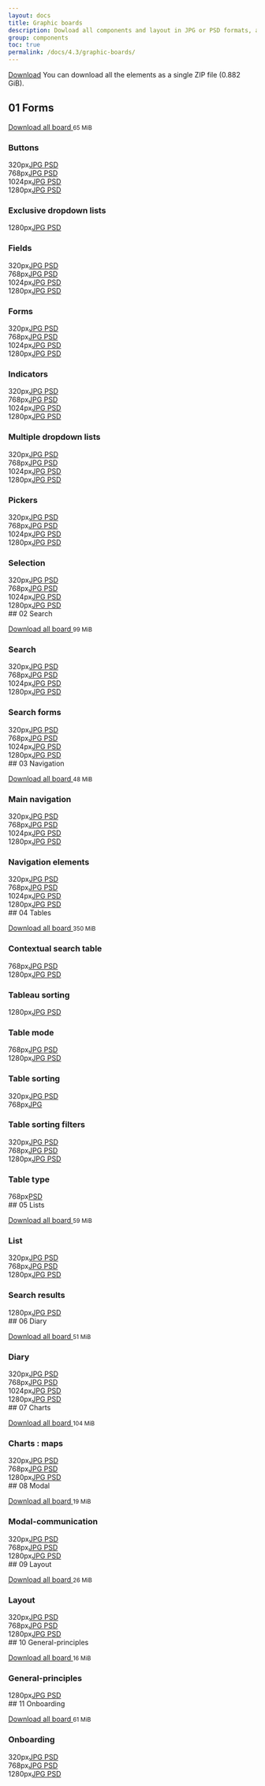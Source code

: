 ```yaml
---
layout: docs
title: Graphic boards
description: Dowload all components and layout in JPG or PSD formats, and UX guidelines.
group: components
toc: true
permalink: /docs/4.3/graphic-boards/
---
```


<a class="btn btn-primary mr-2" href="https://sources.fd.sncf.fr/designsystem//designsystem.zip">Download</a>
You can download all the elements as a single ZIP file (0.882 GiB).

## 01 Forms

<a target="_blank" href="https://sources.fd.sncf.fr/designsystem/01_Forms.zip">Download all board <i class="icons-download icons-size-x75"></i></a> <small>65 MiB</small> 

<div class="p-2"><div class="pl-2"><h3>Buttons </h3>

<div class="row mb-4 tooltip-demo"><div class="col-sm-6 col-md-4 col-lg-3"><span class="display-2 mr-2">320px</span><a target="_blank" title="4 MiB" data-toggle="tooltip" data-placement="bottom" href="https://sources.fd.sncf.fr/designsystem/download/01_Forms/UI/01_320_Buttons.jpg" class="mr-2">JPG <i class="icons-downlo
ad icons-size-x75"></i></a> <a target="_blank" title="9 MiB" data-toggle="tooltip" data-placement="bottom" href="https://sources.fd.sncf.fr/designsystem/download/01_Forms/UI/01_320_Buttons.psd" class="mr-2">PSD <i class="icons-downlo
ad icons-size-x75"></i></a> </div><div class="col-sm-6 col-md-4 col-lg-3"><span class="display-2 mr-2">768px</span><a target="_blank" title="4 MiB" data-toggle="tooltip" data-placement="bottom" href="https://sources.fd.sncf.fr/designsystem/download/01_Forms/UI/01_768_Buttons.jpg" class="mr-2">JPG <i class="icons-downlo
ad icons-size-x75"></i></a> <a target="_blank" title="9 MiB" data-toggle="tooltip" data-placement="bottom" href="https://sources.fd.sncf.fr/designsystem/download/01_Forms/UI/01_768_Buttons.psd" class="mr-2">PSD <i class="icons-downlo
ad icons-size-x75"></i></a> </div><div class="col-sm-6 col-md-4 col-lg-3"><span class="display-2 mr-2">1024px</span><a target="_blank" title="4 MiB" data-toggle="tooltip" data-placement="bottom" href="https://sources.fd.sncf.fr/designsystem/download/01_Forms/UI/01_1024_Buttons.jpg" class="mr-2">JPG <i class="icons-downlo
ad icons-size-x75"></i></a> <a target="_blank" title="9 MiB" data-toggle="tooltip" data-placement="bottom" href="https://sources.fd.sncf.fr/designsystem/download/01_Forms/UI/01_1024_Buttons.psd" class="mr-2">PSD <i class="icons-downlo
ad icons-size-x75"></i></a> </div><div class="col-sm-6 col-md-4 col-lg-3"><span class="display-2 mr-2">1280px</span><a target="_blank" title="4 MiB" data-toggle="tooltip" data-placement="bottom" href="https://sources.fd.sncf.fr/designsystem/download/01_Forms/UI/01_1280_Buttons.jpg" class="mr-2">JPG <i class="icons-downlo
ad icons-size-x75"></i></a> <a target="_blank" title="9 MiB" data-toggle="tooltip" data-placement="bottom" href="https://sources.fd.sncf.fr/designsystem/download/01_Forms/UI/01_1280_Buttons.psd" class="mr-2">PSD <i class="icons-downlo
ad icons-size-x75"></i></a> </div></div>

<h3>Exclusive dropdown lists </h3>

<div class="row mb-4 tooltip-demo"><div class="col-sm-6 col-md-4 col-lg-3"><span class="display-2 mr-2">1280px</span><a target="_blank" title="0.957 MiB" data-toggle="tooltip" data-placement="bottom" href="https://sources.fd.sncf.fr/designsystem/download/01_Forms/UI/01_1280_Exclusive_dropdown_lists.jpg" class="mr-2">JPG <i class="icons-downlo
ad icons-size-x75"></i></a> <a target="_blank" title="5 MiB" data-toggle="tooltip" data-placement="bottom" href="https://sources.fd.sncf.fr/designsystem/download/01_Forms/UI/01_1280_Exclusive_dropdown_lists.psd" class="mr-2">PSD <i class="icons-downlo
ad icons-size-x75"></i></a> </div></div>

<h3>Fields </h3>

<div class="row mb-4 tooltip-demo"><div class="col-sm-6 col-md-4 col-lg-3"><span class="display-2 mr-2">320px</span><a target="_blank" title="0.35 MiB" data-toggle="tooltip" data-placement="bottom" href="https://sources.fd.sncf.fr/designsystem/download/01_Forms/UI/01_320_Fields.jpg" class="mr-2">JPG <i class="icons-downlo
ad icons-size-x75"></i></a> <a target="_blank" title="2 MiB" data-toggle="tooltip" data-placement="bottom" href="https://sources.fd.sncf.fr/designsystem/download/01_Forms/UI/01_320_Fields.psd" class="mr-2">PSD <i class="icons-downlo
ad icons-size-x75"></i></a> </div><div class="col-sm-6 col-md-4 col-lg-3"><span class="display-2 mr-2">768px</span><a target="_blank" title="0.337 MiB" data-toggle="tooltip" data-placement="bottom" href="https://sources.fd.sncf.fr/designsystem/download/01_Forms/UI/01_768_Fields.jpg" class="mr-2">JPG <i class="icons-downlo
ad icons-size-x75"></i></a> <a target="_blank" title="2 MiB" data-toggle="tooltip" data-placement="bottom" href="https://sources.fd.sncf.fr/designsystem/download/01_Forms/UI/01_768_Fields.psd" class="mr-2">PSD <i class="icons-downlo
ad icons-size-x75"></i></a> </div><div class="col-sm-6 col-md-4 col-lg-3"><span class="display-2 mr-2">1024px</span><a target="_blank" title="0.341 MiB" data-toggle="tooltip" data-placement="bottom" href="https://sources.fd.sncf.fr/designsystem/download/01_Forms/UI/01_1024_Fields.jpg" class="mr-2">JPG <i class="icons-downlo
ad icons-size-x75"></i></a> <a target="_blank" title="2 MiB" data-toggle="tooltip" data-placement="bottom" href="https://sources.fd.sncf.fr/designsystem/download/01_Forms/UI/01_1024_Fields.psd" class="mr-2">PSD <i class="icons-downlo
ad icons-size-x75"></i></a> </div><div class="col-sm-6 col-md-4 col-lg-3"><span class="display-2 mr-2">1280px</span><a target="_blank" title="4 MiB" data-toggle="tooltip" data-placement="bottom" href="https://sources.fd.sncf.fr/designsystem/download/01_Forms/UI/01_1280_Fields.jpg" class="mr-2">JPG <i class="icons-downlo
ad icons-size-x75"></i></a> <a target="_blank" title="11 MiB" data-toggle="tooltip" data-placement="bottom" href="https://sources.fd.sncf.fr/designsystem/download/01_Forms/UI/01_1280_Fields.psd" class="mr-2">PSD <i class="icons-downlo
ad icons-size-x75"></i></a> </div></div>

<h3>Forms </h3>

<div class="row mb-4 tooltip-demo"><div class="col-sm-6 col-md-4 col-lg-3"><span class="display-2 mr-2">320px</span><a target="_blank" title="0.371 MiB" data-toggle="tooltip" data-placement="bottom" href="https://sources.fd.sncf.fr/designsystem/download/01_Forms/UI/01_320_Forms.jpg" class="mr-2">JPG <i class="icons-downlo
ad icons-size-x75"></i></a> <a target="_blank" title="2 MiB" data-toggle="tooltip" data-placement="bottom" href="https://sources.fd.sncf.fr/designsystem/download/01_Forms/UI/01_320_Forms.psd" class="mr-2">PSD <i class="icons-downlo
ad icons-size-x75"></i></a> </div><div class="col-sm-6 col-md-4 col-lg-3"><span class="display-2 mr-2">768px</span><a target="_blank" title="4 MiB" data-toggle="tooltip" data-placement="bottom" href="https://sources.fd.sncf.fr/designsystem/download/01_Forms/UI/01_768_Forms.jpg" class="mr-2">JPG <i class="icons-downlo
ad icons-size-x75"></i></a> <a target="_blank" title="14 MiB" data-toggle="tooltip" data-placement="bottom" href="https://sources.fd.sncf.fr/designsystem/download/01_Forms/UI/01_768_Forms.psd" class="mr-2">PSD <i class="icons-downlo
ad icons-size-x75"></i></a> </div><div class="col-sm-6 col-md-4 col-lg-3"><span class="display-2 mr-2">1024px</span><a target="_blank" title="4 MiB" data-toggle="tooltip" data-placement="bottom" href="https://sources.fd.sncf.fr/designsystem/download/01_Forms/UI/01_1024_Forms.jpg" class="mr-2">JPG <i class="icons-downlo
ad icons-size-x75"></i></a> <a target="_blank" title="14 MiB" data-toggle="tooltip" data-placement="bottom" href="https://sources.fd.sncf.fr/designsystem/download/01_Forms/UI/01_1024_Forms.psd" class="mr-2">PSD <i class="icons-downlo
ad icons-size-x75"></i></a> </div><div class="col-sm-6 col-md-4 col-lg-3"><span class="display-2 mr-2">1280px</span><a target="_blank" title="4 MiB" data-toggle="tooltip" data-placement="bottom" href="https://sources.fd.sncf.fr/designsystem/download/01_Forms/UI/01_1280_Forms.jpg" class="mr-2">JPG <i class="icons-downlo
ad icons-size-x75"></i></a> <a target="_blank" title="14 MiB" data-toggle="tooltip" data-placement="bottom" href="https://sources.fd.sncf.fr/designsystem/download/01_Forms/UI/01_1280_Forms.psd" class="mr-2">PSD <i class="icons-downlo
ad icons-size-x75"></i></a> </div></div>

<h3>Indicators </h3>

<div class="row mb-4 tooltip-demo"><div class="col-sm-6 col-md-4 col-lg-3"><span class="display-2 mr-2">320px</span><a target="_blank" title="4 MiB" data-toggle="tooltip" data-placement="bottom" href="https://sources.fd.sncf.fr/designsystem/download/01_Forms/UI/01_320_Indicators.jpg" class="mr-2">JPG <i class="icons-downlo
ad icons-size-x75"></i></a> <a target="_blank" title="9 MiB" data-toggle="tooltip" data-placement="bottom" href="https://sources.fd.sncf.fr/designsystem/download/01_Forms/UI/01_320_Indicators.psd" class="mr-2">PSD <i class="icons-downlo
ad icons-size-x75"></i></a> </div><div class="col-sm-6 col-md-4 col-lg-3"><span class="display-2 mr-2">768px</span><a target="_blank" title="1 MiB" data-toggle="tooltip" data-placement="bottom" href="https://sources.fd.sncf.fr/designsystem/download/01_Forms/UI/01_768_Indicators.jpg" class="mr-2">JPG <i class="icons-downlo
ad icons-size-x75"></i></a> <a target="_blank" title="5 MiB" data-toggle="tooltip" data-placement="bottom" href="https://sources.fd.sncf.fr/designsystem/download/01_Forms/UI/01_768_Indicators.psd" class="mr-2">PSD <i class="icons-downlo
ad icons-size-x75"></i></a> </div><div class="col-sm-6 col-md-4 col-lg-3"><span class="display-2 mr-2">1024px</span><a target="_blank" title="1 MiB" data-toggle="tooltip" data-placement="bottom" href="https://sources.fd.sncf.fr/designsystem/download/01_Forms/UI/01_1024_Indicators.jpg" class="mr-2">JPG <i class="icons-downlo
ad icons-size-x75"></i></a> <a target="_blank" title="5 MiB" data-toggle="tooltip" data-placement="bottom" href="https://sources.fd.sncf.fr/designsystem/download/01_Forms/UI/01_1024_Indicators.psd" class="mr-2">PSD <i class="icons-downlo
ad icons-size-x75"></i></a> </div><div class="col-sm-6 col-md-4 col-lg-3"><span class="display-2 mr-2">1280px</span><a target="_blank" title="1 MiB" data-toggle="tooltip" data-placement="bottom" href="https://sources.fd.sncf.fr/designsystem/download/01_Forms/UI/01_1280_Indicators.jpg" class="mr-2">JPG <i class="icons-downlo
ad icons-size-x75"></i></a> <a target="_blank" title="5 MiB" data-toggle="tooltip" data-placement="bottom" href="https://sources.fd.sncf.fr/designsystem/download/01_Forms/UI/01_1280_Indicators.psd" class="mr-2">PSD <i class="icons-downlo
ad icons-size-x75"></i></a> </div></div>

<h3>Multiple dropdown lists </h3>

<div class="row mb-4 tooltip-demo"><div class="col-sm-6 col-md-4 col-lg-3"><span class="display-2 mr-2">320px</span><a target="_blank" title="0.272 MiB" data-toggle="tooltip" data-placement="bottom" href="https://sources.fd.sncf.fr/designsystem/download/01_Forms/UI/01_320_Multiple_dropdown_lists.jpg" class="mr-2">JPG <i class="icons-downlo
ad icons-size-x75"></i></a> <a target="_blank" title="3 MiB" data-toggle="tooltip" data-placement="bottom" href="https://sources.fd.sncf.fr/designsystem/download/01_Forms/UI/01_320_Multiple_dropdown_lists.psd" class="mr-2">PSD <i class="icons-downlo
ad icons-size-x75"></i></a> </div><div class="col-sm-6 col-md-4 col-lg-3"><span class="display-2 mr-2">768px</span><a target="_blank" title="0.373 MiB" data-toggle="tooltip" data-placement="bottom" href="https://sources.fd.sncf.fr/designsystem/download/01_Forms/UI/01_768_Multiple_dropdown_lists.jpg" class="mr-2">JPG <i class="icons-downlo
ad icons-size-x75"></i></a> <a target="_blank" title="5 MiB" data-toggle="tooltip" data-placement="bottom" href="https://sources.fd.sncf.fr/designsystem/download/01_Forms/UI/01_768_Multiple_dropdown_lists.psd" class="mr-2">PSD <i class="icons-downlo
ad icons-size-x75"></i></a> </div><div class="col-sm-6 col-md-4 col-lg-3"><span class="display-2 mr-2">1024px</span><a target="_blank" title="0.367 MiB" data-toggle="tooltip" data-placement="bottom" href="https://sources.fd.sncf.fr/designsystem/download/01_Forms/UI/01_1024_Multiple_dropdown_lists.jpg" class="mr-2">JPG <i class="icons-downlo
ad icons-size-x75"></i></a> <a target="_blank" title="4 MiB" data-toggle="tooltip" data-placement="bottom" href="https://sources.fd.sncf.fr/designsystem/download/01_Forms/UI/01_1024_Multiple_dropdown_lists.psd" class="mr-2">PSD <i class="icons-downlo
ad icons-size-x75"></i></a> </div><div class="col-sm-6 col-md-4 col-lg-3"><span class="display-2 mr-2">1280px</span><a target="_blank" title="0.894 MiB" data-toggle="tooltip" data-placement="bottom" href="https://sources.fd.sncf.fr/designsystem/download/01_Forms/UI/01_1280_Multiple_dropdown_lists.jpg" class="mr-2">JPG <i class="icons-downlo
ad icons-size-x75"></i></a> <a target="_blank" title="12 MiB" data-toggle="tooltip" data-placement="bottom" href="https://sources.fd.sncf.fr/designsystem/download/01_Forms/UI/01_1280_Multiple_dropdown_lists.psd" class="mr-2">PSD <i class="icons-downlo
ad icons-size-x75"></i></a> </div></div>

<h3>Pickers </h3>

<div class="row mb-4 tooltip-demo"><div class="col-sm-6 col-md-4 col-lg-3"><span class="display-2 mr-2">320px</span><a target="_blank" title="4 MiB" data-toggle="tooltip" data-placement="bottom" href="https://sources.fd.sncf.fr/designsystem/download/01_Forms/UI/01_320_Pickers.jpg" class="mr-2">JPG <i class="icons-downlo
ad icons-size-x75"></i></a> <a target="_blank" title="7 MiB" data-toggle="tooltip" data-placement="bottom" href="https://sources.fd.sncf.fr/designsystem/download/01_Forms/UI/01_320_Pickers.psd" class="mr-2">PSD <i class="icons-downlo
ad icons-size-x75"></i></a> </div><div class="col-sm-6 col-md-4 col-lg-3"><span class="display-2 mr-2">768px</span><a target="_blank" title="4 MiB" data-toggle="tooltip" data-placement="bottom" href="https://sources.fd.sncf.fr/designsystem/download/01_Forms/UI/01_768_Pickers.jpg" class="mr-2">JPG <i class="icons-downlo
ad icons-size-x75"></i></a> <a target="_blank" title="8 MiB" data-toggle="tooltip" data-placement="bottom" href="https://sources.fd.sncf.fr/designsystem/download/01_Forms/UI/01_768_Pickers.psd" class="mr-2">PSD <i class="icons-downlo
ad icons-size-x75"></i></a> </div><div class="col-sm-6 col-md-4 col-lg-3"><span class="display-2 mr-2">1024px</span><a target="_blank" title="4 MiB" data-toggle="tooltip" data-placement="bottom" href="https://sources.fd.sncf.fr/designsystem/download/01_Forms/UI/01_1024_Pickers.jpg" class="mr-2">JPG <i class="icons-downlo
ad icons-size-x75"></i></a> <a target="_blank" title="8 MiB" data-toggle="tooltip" data-placement="bottom" href="https://sources.fd.sncf.fr/designsystem/download/01_Forms/UI/01_1024_Pickers.psd" class="mr-2">PSD <i class="icons-downlo
ad icons-size-x75"></i></a> </div><div class="col-sm-6 col-md-4 col-lg-3"><span class="display-2 mr-2">1280px</span><a target="_blank" title="4 MiB" data-toggle="tooltip" data-placement="bottom" href="https://sources.fd.sncf.fr/designsystem/download/01_Forms/UI/01_1280_Pickers.jpg" class="mr-2">JPG <i class="icons-downlo
ad icons-size-x75"></i></a> <a target="_blank" title="12 MiB" data-toggle="tooltip" data-placement="bottom" href="https://sources.fd.sncf.fr/designsystem/download/01_Forms/UI/01_1280_Pickers.psd" class="mr-2">PSD <i class="icons-downlo
ad icons-size-x75"></i></a> </div></div>

<h3>Selection </h3>

<div class="row mb-4 tooltip-demo"><div class="col-sm-6 col-md-4 col-lg-3"><span class="display-2 mr-2">320px</span><a target="_blank" title="0.368 MiB" data-toggle="tooltip" data-placement="bottom" href="https://sources.fd.sncf.fr/designsystem/download/01_Forms/UI/01_320_Selection.jpg" class="mr-2">JPG <i class="icons-downlo
ad icons-size-x75"></i></a> <a target="_blank" title="5 MiB" data-toggle="tooltip" data-placement="bottom" href="https://sources.fd.sncf.fr/designsystem/download/01_Forms/UI/01_320_Selection.psd" class="mr-2">PSD <i class="icons-downlo
ad icons-size-x75"></i></a> </div><div class="col-sm-6 col-md-4 col-lg-3"><span class="display-2 mr-2">768px</span><a target="_blank" title="0.348 MiB" data-toggle="tooltip" data-placement="bottom" href="https://sources.fd.sncf.fr/designsystem/download/01_Forms/UI/01_768_Selection.jpg" class="mr-2">JPG <i class="icons-downlo
ad icons-size-x75"></i></a> <a target="_blank" title="5 MiB" data-toggle="tooltip" data-placement="bottom" href="https://sources.fd.sncf.fr/designsystem/download/01_Forms/UI/01_768_Selection.psd" class="mr-2">PSD <i class="icons-downlo
ad icons-size-x75"></i></a> </div><div class="col-sm-6 col-md-4 col-lg-3"><span class="display-2 mr-2">1024px</span><a target="_blank" title="0.359 MiB" data-toggle="tooltip" data-placement="bottom" href="https://sources.fd.sncf.fr/designsystem/download/01_Forms/UI/01_1024_Selection.jpg" class="mr-2">JPG <i class="icons-downlo
ad icons-size-x75"></i></a> <a target="_blank" title="8 MiB" data-toggle="tooltip" data-placement="bottom" href="https://sources.fd.sncf.fr/designsystem/download/01_Forms/UI/01_1024_Selection.psd" class="mr-2">PSD <i class="icons-downlo
ad icons-size-x75"></i></a> </div><div class="col-sm-6 col-md-4 col-lg-3"><span class="display-2 mr-2">1280px</span><a target="_blank" title="0.358 MiB" data-toggle="tooltip" data-placement="bottom" href="https://sources.fd.sncf.fr/designsystem/download/01_Forms/UI/01_1280_Selection.jpg" class="mr-2">JPG <i class="icons-downlo
ad icons-size-x75"></i></a> <a target="_blank" title="4 MiB" data-toggle="tooltip" data-placement="bottom" href="https://sources.fd.sncf.fr/designsystem/download/01_Forms/UI/01_1280_Selection.psd" class="mr-2">PSD <i class="icons-downlo
ad icons-size-x75"></i></a> </div></div>

</div></div>## 02 Search

<a target="_blank" href="https://sources.fd.sncf.fr/designsystem/02_Search.zip">Download all board <i class="icons-download icons-size-x75"></i></a> <small>99 MiB</small> 

<div class="p-2"><div class="pl-2"><h3>Search </h3>

<div class="row mb-4 tooltip-demo"><div class="col-sm-6 col-md-4 col-lg-3"><span class="display-2 mr-2">320px</span><a target="_blank" title="4 MiB" data-toggle="tooltip" data-placement="bottom" href="https://sources.fd.sncf.fr/designsystem/download/02_Search/UI/02_320_search.jpg" class="mr-2">JPG <i class="icons-downlo
ad icons-size-x75"></i></a> <a target="_blank" title="9 MiB" data-toggle="tooltip" data-placement="bottom" href="https://sources.fd.sncf.fr/designsystem/download/02_Search/UI/02_320_search.psd" class="mr-2">PSD <i class="icons-downlo
ad icons-size-x75"></i></a> </div><div class="col-sm-6 col-md-4 col-lg-3"><span class="display-2 mr-2">768px</span><a target="_blank" title="4 MiB" data-toggle="tooltip" data-placement="bottom" href="https://sources.fd.sncf.fr/designsystem/download/02_Search/UI/02_768_search.jpg" class="mr-2">JPG <i class="icons-downlo
ad icons-size-x75"></i></a> <a target="_blank" title="9 MiB" data-toggle="tooltip" data-placement="bottom" href="https://sources.fd.sncf.fr/designsystem/download/02_Search/UI/02_768_search.psd" class="mr-2">PSD <i class="icons-downlo
ad icons-size-x75"></i></a> </div><div class="col-sm-6 col-md-4 col-lg-3"><span class="display-2 mr-2">1024px</span><a target="_blank" title="4 MiB" data-toggle="tooltip" data-placement="bottom" href="https://sources.fd.sncf.fr/designsystem/download/02_Search/UI/02_1024_search.jpg" class="mr-2">JPG <i class="icons-downlo
ad icons-size-x75"></i></a> <a target="_blank" title="8 MiB" data-toggle="tooltip" data-placement="bottom" href="https://sources.fd.sncf.fr/designsystem/download/02_Search/UI/02_1024_search.psd" class="mr-2">PSD <i class="icons-downlo
ad icons-size-x75"></i></a> </div><div class="col-sm-6 col-md-4 col-lg-3"><span class="display-2 mr-2">1280px</span><a target="_blank" title="4 MiB" data-toggle="tooltip" data-placement="bottom" href="https://sources.fd.sncf.fr/designsystem/download/02_Search/UI/02_1280_search.jpg" class="mr-2">JPG <i class="icons-downlo
ad icons-size-x75"></i></a> <a target="_blank" title="8 MiB" data-toggle="tooltip" data-placement="bottom" href="https://sources.fd.sncf.fr/designsystem/download/02_Search/UI/02_1280_search.psd" class="mr-2">PSD <i class="icons-downlo
ad icons-size-x75"></i></a> </div></div>

<h3>Search forms </h3>

<div class="row mb-4 tooltip-demo"><div class="col-sm-6 col-md-4 col-lg-3"><span class="display-2 mr-2">320px</span><a target="_blank" title="5 MiB" data-toggle="tooltip" data-placement="bottom" href="https://sources.fd.sncf.fr/designsystem/download/02_Search/UI/02_320_search_forms.jpg" class="mr-2">JPG <i class="icons-downlo
ad icons-size-x75"></i></a> <a target="_blank" title="83 MiB" data-toggle="tooltip" data-placement="bottom" href="https://sources.fd.sncf.fr/designsystem/download/02_Search/UI/02_320_search_forms.psd" class="mr-2">PSD <i class="icons-downlo
ad icons-size-x75"></i></a> </div><div class="col-sm-6 col-md-4 col-lg-3"><span class="display-2 mr-2">768px</span><a target="_blank" title="5 MiB" data-toggle="tooltip" data-placement="bottom" href="https://sources.fd.sncf.fr/designsystem/download/02_Search/UI/02_768_search_forms.jpg" class="mr-2">JPG <i class="icons-downlo
ad icons-size-x75"></i></a> <a target="_blank" title="82 MiB" data-toggle="tooltip" data-placement="bottom" href="https://sources.fd.sncf.fr/designsystem/download/02_Search/UI/02_768_search_forms.psd" class="mr-2">PSD <i class="icons-downlo
ad icons-size-x75"></i></a> </div><div class="col-sm-6 col-md-4 col-lg-3"><span class="display-2 mr-2">1024px</span><a target="_blank" title="5 MiB" data-toggle="tooltip" data-placement="bottom" href="https://sources.fd.sncf.fr/designsystem/download/02_Search/UI/02_1024_search_forms.jpg" class="mr-2">JPG <i class="icons-downlo
ad icons-size-x75"></i></a> <a target="_blank" title="92 MiB" data-toggle="tooltip" data-placement="bottom" href="https://sources.fd.sncf.fr/designsystem/download/02_Search/UI/02_1024_search_forms.psd" class="mr-2">PSD <i class="icons-downlo
ad icons-size-x75"></i></a> </div><div class="col-sm-6 col-md-4 col-lg-3"><span class="display-2 mr-2">1280px</span><a target="_blank" title="5 MiB" data-toggle="tooltip" data-placement="bottom" href="https://sources.fd.sncf.fr/designsystem/download/02_Search/UI/02_1280_search_forms.jpg" class="mr-2">JPG <i class="icons-downlo
ad icons-size-x75"></i></a> <a target="_blank" title="92 MiB" data-toggle="tooltip" data-placement="bottom" href="https://sources.fd.sncf.fr/designsystem/download/02_Search/UI/02_1280_search_forms.psd" class="mr-2">PSD <i class="icons-downlo
ad icons-size-x75"></i></a> </div></div>

</div></div>## 03 Navigation

<a target="_blank" href="https://sources.fd.sncf.fr/designsystem/03_Navigation.zip">Download all board <i class="icons-download icons-size-x75"></i></a> <small>48 MiB</small> 

<div class="p-2"><div class="pl-2"><h3>Main navigation </h3>

<div class="row mb-4 tooltip-demo"><div class="col-sm-6 col-md-4 col-lg-3"><span class="display-2 mr-2">320px</span><a target="_blank" title="3 MiB" data-toggle="tooltip" data-placement="bottom" href="https://sources.fd.sncf.fr/designsystem/download/03_Navigation/UI/03_320_Main_Navigation.jpg" class="mr-2">JPG <i class="icons-downlo
ad icons-size-x75"></i></a> <a target="_blank" title="11 MiB" data-toggle="tooltip" data-placement="bottom" href="https://sources.fd.sncf.fr/designsystem/download/03_Navigation/UI/03_320_Main_Navigation.psd" class="mr-2">PSD <i class="icons-downlo
ad icons-size-x75"></i></a> </div><div class="col-sm-6 col-md-4 col-lg-3"><span class="display-2 mr-2">768px</span><a target="_blank" title="3 MiB" data-toggle="tooltip" data-placement="bottom" href="https://sources.fd.sncf.fr/designsystem/download/03_Navigation/UI/03_768_Main_Navigation.jpg" class="mr-2">JPG <i class="icons-downlo
ad icons-size-x75"></i></a> <a target="_blank" title="22 MiB" data-toggle="tooltip" data-placement="bottom" href="https://sources.fd.sncf.fr/designsystem/download/03_Navigation/UI/03_768_Main_Navigation.psd" class="mr-2">PSD <i class="icons-downlo
ad icons-size-x75"></i></a> </div><div class="col-sm-6 col-md-4 col-lg-3"><span class="display-2 mr-2">1024px</span><a target="_blank" title="4 MiB" data-toggle="tooltip" data-placement="bottom" href="https://sources.fd.sncf.fr/designsystem/download/03_Navigation/UI/03_1024_Main_Navigation.jpg" class="mr-2">JPG <i class="icons-downlo
ad icons-size-x75"></i></a> <a target="_blank" title="20 MiB" data-toggle="tooltip" data-placement="bottom" href="https://sources.fd.sncf.fr/designsystem/download/03_Navigation/UI/03_1024_Main_Navigation.psd" class="mr-2">PSD <i class="icons-downlo
ad icons-size-x75"></i></a> </div><div class="col-sm-6 col-md-4 col-lg-3"><span class="display-2 mr-2">1280px</span><a target="_blank" title="4 MiB" data-toggle="tooltip" data-placement="bottom" href="https://sources.fd.sncf.fr/designsystem/download/03_Navigation/UI/03_1280_Main_Navigation.jpg" class="mr-2">JPG <i class="icons-downlo
ad icons-size-x75"></i></a> <a target="_blank" title="10 MiB" data-toggle="tooltip" data-placement="bottom" href="https://sources.fd.sncf.fr/designsystem/download/03_Navigation/UI/03_1280_Main_Navigation.psd" class="mr-2">PSD <i class="icons-downlo
ad icons-size-x75"></i></a> </div></div>

<h3>Navigation elements </h3>

<div class="row mb-4 tooltip-demo"><div class="col-sm-6 col-md-4 col-lg-3"><span class="display-2 mr-2">320px</span><a target="_blank" title="4 MiB" data-toggle="tooltip" data-placement="bottom" href="https://sources.fd.sncf.fr/designsystem/download/03_Navigation/UI/03_320_Navigation_Elements.jpg" class="mr-2">JPG <i class="icons-downlo
ad icons-size-x75"></i></a> <a target="_blank" title="19 MiB" data-toggle="tooltip" data-placement="bottom" href="https://sources.fd.sncf.fr/designsystem/download/03_Navigation/UI/03_320_Navigation_Elements.psd" class="mr-2">PSD <i class="icons-downlo
ad icons-size-x75"></i></a> </div><div class="col-sm-6 col-md-4 col-lg-3"><span class="display-2 mr-2">768px</span><a target="_blank" title="4 MiB" data-toggle="tooltip" data-placement="bottom" href="https://sources.fd.sncf.fr/designsystem/download/03_Navigation/UI/03_768_Navigation_Elements.jpg" class="mr-2">JPG <i class="icons-downlo
ad icons-size-x75"></i></a> <a target="_blank" title="25 MiB" data-toggle="tooltip" data-placement="bottom" href="https://sources.fd.sncf.fr/designsystem/download/03_Navigation/UI/03_768_Navigation_Elements.psd" class="mr-2">PSD <i class="icons-downlo
ad icons-size-x75"></i></a> </div><div class="col-sm-6 col-md-4 col-lg-3"><span class="display-2 mr-2">1024px</span><a target="_blank" title="4 MiB" data-toggle="tooltip" data-placement="bottom" href="https://sources.fd.sncf.fr/designsystem/download/03_Navigation/UI/03_1024_Navigation_Elements.jpg" class="mr-2">JPG <i class="icons-downlo
ad icons-size-x75"></i></a> <a target="_blank" title="25 MiB" data-toggle="tooltip" data-placement="bottom" href="https://sources.fd.sncf.fr/designsystem/download/03_Navigation/UI/03_1024_Navigation_Elements.psd" class="mr-2">PSD <i class="icons-downlo
ad icons-size-x75"></i></a> </div><div class="col-sm-6 col-md-4 col-lg-3"><span class="display-2 mr-2">1280px</span><a target="_blank" title="4 MiB" data-toggle="tooltip" data-placement="bottom" href="https://sources.fd.sncf.fr/designsystem/download/03_Navigation/UI/03_1280_Navigation_Elements.jpg" class="mr-2">JPG <i class="icons-downlo
ad icons-size-x75"></i></a> <a target="_blank" title="25 MiB" data-toggle="tooltip" data-placement="bottom" href="https://sources.fd.sncf.fr/designsystem/download/03_Navigation/UI/03_1280_Navigation_Elements.psd" class="mr-2">PSD <i class="icons-downlo
ad icons-size-x75"></i></a> </div></div>

</div></div>## 04 Tables

<a target="_blank" href="https://sources.fd.sncf.fr/designsystem/04_Tables.zip">Download all board <i class="icons-download icons-size-x75"></i></a> <small>350 MiB</small> 

<div class="p-2"><div class="pl-2"><h3>Contextual search table </h3>

<div class="row mb-4 tooltip-demo"><div class="col-sm-6 col-md-4 col-lg-3"><span class="display-2 mr-2">768px</span><a target="_blank" title="5 MiB" data-toggle="tooltip" data-placement="bottom" href="https://sources.fd.sncf.fr/designsystem/download/04_Tables/UI/04_768_Contextual_Search_Table.jpg" class="mr-2">JPG <i class="icons-downlo
ad icons-size-x75"></i></a> <a target="_blank" title="38 MiB" data-toggle="tooltip" data-placement="bottom" href="https://sources.fd.sncf.fr/designsystem/download/04_Tables/UI/04_768_Contextual_Search_Table.psd" class="mr-2">PSD <i class="icons-downlo
ad icons-size-x75"></i></a> </div><div class="col-sm-6 col-md-4 col-lg-3"><span class="display-2 mr-2">1280px</span><a target="_blank" title="5 MiB" data-toggle="tooltip" data-placement="bottom" href="https://sources.fd.sncf.fr/designsystem/download/04_Tables/UI/04_1280_Contextual_Search_Table.jpg" class="mr-2">JPG <i class="icons-downlo
ad icons-size-x75"></i></a> <a target="_blank" title="209 MiB" data-toggle="tooltip" data-placement="bottom" href="https://sources.fd.sncf.fr/designsystem/download/04_Tables/UI/04_1280_Contextual_Search_Table.psd" class="mr-2">PSD <i class="icons-downlo
ad icons-size-x75"></i></a> </div></div>

<h3>Tableau sorting </h3>

<div class="row mb-4 tooltip-demo"><div class="col-sm-6 col-md-4 col-lg-3"><span class="display-2 mr-2">1280px</span><a target="_blank" title="6 MiB" data-toggle="tooltip" data-placement="bottom" href="https://sources.fd.sncf.fr/designsystem/download/04_Tables/UI/04_1280_Tableau_Sorting.jpg" class="mr-2">JPG <i class="icons-downlo
ad icons-size-x75"></i></a> <a target="_blank" title="228 MiB" data-toggle="tooltip" data-placement="bottom" href="https://sources.fd.sncf.fr/designsystem/download/04_Tables/UI/04_1280_Tableau_Sorting.psd" class="mr-2">PSD <i class="icons-downlo
ad icons-size-x75"></i></a> </div></div>

<h3>Table mode </h3>

<div class="row mb-4 tooltip-demo"><div class="col-sm-6 col-md-4 col-lg-3"><span class="display-2 mr-2">768px</span><a target="_blank" title="5 MiB" data-toggle="tooltip" data-placement="bottom" href="https://sources.fd.sncf.fr/designsystem/download/04_Tables/UI/04_768_Table_Mode.jpg" class="mr-2">JPG <i class="icons-downlo
ad icons-size-x75"></i></a> <a target="_blank" title="66 MiB" data-toggle="tooltip" data-placement="bottom" href="https://sources.fd.sncf.fr/designsystem/download/04_Tables/UI/04_768_Table_Mode.psd" class="mr-2">PSD <i class="icons-downlo
ad icons-size-x75"></i></a> </div><div class="col-sm-6 col-md-4 col-lg-3"><span class="display-2 mr-2">1280px</span><a target="_blank" title="5 MiB" data-toggle="tooltip" data-placement="bottom" href="https://sources.fd.sncf.fr/designsystem/download/04_Tables/UI/04_1280_Table_Mode.jpg" class="mr-2">JPG <i class="icons-downlo
ad icons-size-x75"></i></a> <a target="_blank" title="235 MiB" data-toggle="tooltip" data-placement="bottom" href="https://sources.fd.sncf.fr/designsystem/download/04_Tables/UI/04_1280_Table_Mode.psd" class="mr-2">PSD <i class="icons-downlo
ad icons-size-x75"></i></a> </div></div>

<h3>Table sorting </h3>

<div class="row mb-4 tooltip-demo"><div class="col-sm-6 col-md-4 col-lg-3"><span class="display-2 mr-2">320px</span><a target="_blank" title="4 MiB" data-toggle="tooltip" data-placement="bottom" href="https://sources.fd.sncf.fr/designsystem/download/04_Tables/UI/04_320_Table_Sorting.jpg" class="mr-2">JPG <i class="icons-downlo
ad icons-size-x75"></i></a> <a target="_blank" title="29 MiB" data-toggle="tooltip" data-placement="bottom" href="https://sources.fd.sncf.fr/designsystem/download/04_Tables/UI/04_320_Table_Sorting.psd" class="mr-2">PSD <i class="icons-downlo
ad icons-size-x75"></i></a> </div><div class="col-sm-6 col-md-4 col-lg-3"><span class="display-2 mr-2">768px</span><a target="_blank" title="5 MiB" data-toggle="tooltip" data-placement="bottom" href="https://sources.fd.sncf.fr/designsystem/download/04_Tables/UI/04_768_Table_Sorting.jpg" class="mr-2">JPG <i class="icons-downlo
ad icons-size-x75"></i></a> </div></div>

<h3>Table sorting filters </h3>

<div class="row mb-4 tooltip-demo"><div class="col-sm-6 col-md-4 col-lg-3"><span class="display-2 mr-2">320px</span><a target="_blank" title="4 MiB" data-toggle="tooltip" data-placement="bottom" href="https://sources.fd.sncf.fr/designsystem/download/04_Tables/UI/04_320_Table_Sorting_Filters.jpg" class="mr-2">JPG <i class="icons-downlo
ad icons-size-x75"></i></a> <a target="_blank" title="20 MiB" data-toggle="tooltip" data-placement="bottom" href="https://sources.fd.sncf.fr/designsystem/download/04_Tables/UI/04_320_Table_Sorting_Filters.psd" class="mr-2">PSD <i class="icons-downlo
ad icons-size-x75"></i></a> </div><div class="col-sm-6 col-md-4 col-lg-3"><span class="display-2 mr-2">768px</span><a target="_blank" title="5 MiB" data-toggle="tooltip" data-placement="bottom" href="https://sources.fd.sncf.fr/designsystem/download/04_Tables/UI/04_768_Table_Sorting_Filters.jpg" class="mr-2">JPG <i class="icons-downlo
ad icons-size-x75"></i></a> <a target="_blank" title="33 MiB" data-toggle="tooltip" data-placement="bottom" href="https://sources.fd.sncf.fr/designsystem/download/04_Tables/UI/04_768_Table_Sorting_Filters.psd" class="mr-2">PSD <i class="icons-downlo
ad icons-size-x75"></i></a> </div><div class="col-sm-6 col-md-4 col-lg-3"><span class="display-2 mr-2">1280px</span><a target="_blank" title="7 MiB" data-toggle="tooltip" data-placement="bottom" href="https://sources.fd.sncf.fr/designsystem/download/04_Tables/UI/04_1280_Table_Sorting_Filters.jpg" class="mr-2">JPG <i class="icons-downlo
ad icons-size-x75"></i></a> <a target="_blank" title="517 MiB" data-toggle="tooltip" data-placement="bottom" href="https://sources.fd.sncf.fr/designsystem/download/04_Tables/UI/04_1280_Table_Sorting_Filters.psd" class="mr-2">PSD <i class="icons-downlo
ad icons-size-x75"></i></a> </div></div>

<h3>Table type </h3>

<div class="row mb-4 tooltip-demo"><div class="col-sm-6 col-md-4 col-lg-3"><span class="display-2 mr-2">768px</span><a target="_blank" title="86 MiB" data-toggle="tooltip" data-placement="bottom" href="https://sources.fd.sncf.fr/designsystem/download/04_Tables/UI/04_768_Table_Type.psd" class="mr-2">PSD <i class="icons-downlo
ad icons-size-x75"></i></a> </div></div>

</div></div>## 05 Lists

<a target="_blank" href="https://sources.fd.sncf.fr/designsystem/05_Lists.zip">Download all board <i class="icons-download icons-size-x75"></i></a> <small>59 MiB</small> 

<div class="p-2"><div class="pl-2"><h3>List </h3>

<div class="row mb-4 tooltip-demo"><div class="col-sm-6 col-md-4 col-lg-3"><span class="display-2 mr-2">320px</span><a target="_blank" title="4 MiB" data-toggle="tooltip" data-placement="bottom" href="https://sources.fd.sncf.fr/designsystem/download/05_Lists/UI/05_320_List.jpg" class="mr-2">JPG <i class="icons-downlo
ad icons-size-x75"></i></a> <a target="_blank" title="28 MiB" data-toggle="tooltip" data-placement="bottom" href="https://sources.fd.sncf.fr/designsystem/download/05_Lists/UI/05_320_List.psd" class="mr-2">PSD <i class="icons-downlo
ad icons-size-x75"></i></a> </div><div class="col-sm-6 col-md-4 col-lg-3"><span class="display-2 mr-2">768px</span><a target="_blank" title="6 MiB" data-toggle="tooltip" data-placement="bottom" href="https://sources.fd.sncf.fr/designsystem/download/05_Lists/UI/05_768_List.jpg" class="mr-2">JPG <i class="icons-downlo
ad icons-size-x75"></i></a> <a target="_blank" title="63 MiB" data-toggle="tooltip" data-placement="bottom" href="https://sources.fd.sncf.fr/designsystem/download/05_Lists/UI/05_768_List.psd" class="mr-2">PSD <i class="icons-downlo
ad icons-size-x75"></i></a> </div><div class="col-sm-6 col-md-4 col-lg-3"><span class="display-2 mr-2">1280px</span><a target="_blank" title="6 MiB" data-toggle="tooltip" data-placement="bottom" href="https://sources.fd.sncf.fr/designsystem/download/05_Lists/UI/05_1280_List.jpg" class="mr-2">JPG <i class="icons-downlo
ad icons-size-x75"></i></a> <a target="_blank" title="41 MiB" data-toggle="tooltip" data-placement="bottom" href="https://sources.fd.sncf.fr/designsystem/download/05_Lists/UI/05_1280_List.psd" class="mr-2">PSD <i class="icons-downlo
ad icons-size-x75"></i></a> </div></div>

<h3>Search results </h3>

<div class="row mb-4 tooltip-demo"><div class="col-sm-6 col-md-4 col-lg-3"><span class="display-2 mr-2">1280px</span><a target="_blank" title="4 MiB" data-toggle="tooltip" data-placement="bottom" href="https://sources.fd.sncf.fr/designsystem/download/05_Lists/UI/05_1280_Search_Results.jpg" class="mr-2">JPG <i class="icons-downlo
ad icons-size-x75"></i></a> <a target="_blank" title="46 MiB" data-toggle="tooltip" data-placement="bottom" href="https://sources.fd.sncf.fr/designsystem/download/05_Lists/UI/05_1280_Search_Results.psd" class="mr-2">PSD <i class="icons-downlo
ad icons-size-x75"></i></a> </div></div>

</div></div>## 06 Diary

<a target="_blank" href="https://sources.fd.sncf.fr/designsystem/06_Diary.zip">Download all board <i class="icons-download icons-size-x75"></i></a> <small>51 MiB</small> 

<div class="p-2"><div class="pl-2"><h3>Diary </h3>

<div class="row mb-4 tooltip-demo"><div class="col-sm-6 col-md-4 col-lg-3"><span class="display-2 mr-2">320px</span><a target="_blank" title="4 MiB" data-toggle="tooltip" data-placement="bottom" href="https://sources.fd.sncf.fr/designsystem/download/06_Diary/UI/06_320_Diary.jpg" class="mr-2">JPG <i class="icons-downlo
ad icons-size-x75"></i></a> <a target="_blank" title="29 MiB" data-toggle="tooltip" data-placement="bottom" href="https://sources.fd.sncf.fr/designsystem/download/06_Diary/UI/06_320_Diary.psd" class="mr-2">PSD <i class="icons-downlo
ad icons-size-x75"></i></a> </div><div class="col-sm-6 col-md-4 col-lg-3"><span class="display-2 mr-2">768px</span><a target="_blank" title="6 MiB" data-toggle="tooltip" data-placement="bottom" href="https://sources.fd.sncf.fr/designsystem/download/06_Diary/UI/06_768_Diary.jpg" class="mr-2">JPG <i class="icons-downlo
ad icons-size-x75"></i></a> <a target="_blank" title="79 MiB" data-toggle="tooltip" data-placement="bottom" href="https://sources.fd.sncf.fr/designsystem/download/06_Diary/UI/06_768_Diary.psd" class="mr-2">PSD <i class="icons-downlo
ad icons-size-x75"></i></a> </div><div class="col-sm-6 col-md-4 col-lg-3"><span class="display-2 mr-2">1024px</span><a target="_blank" title="4 MiB" data-toggle="tooltip" data-placement="bottom" href="https://sources.fd.sncf.fr/designsystem/download/06_Diary/UI/06_1024_Diary.jpg" class="mr-2">JPG <i class="icons-downlo
ad icons-size-x75"></i></a> <a target="_blank" title="36 MiB" data-toggle="tooltip" data-placement="bottom" href="https://sources.fd.sncf.fr/designsystem/download/06_Diary/UI/06_1024_Diary.psd" class="mr-2">PSD <i class="icons-downlo
ad icons-size-x75"></i></a> </div><div class="col-sm-6 col-md-4 col-lg-3"><span class="display-2 mr-2">1280px</span><a target="_blank" title="6 MiB" data-toggle="tooltip" data-placement="bottom" href="https://sources.fd.sncf.fr/designsystem/download/06_Diary/UI/06_1280_Diary.jpg" class="mr-2">JPG <i class="icons-downlo
ad icons-size-x75"></i></a> <a target="_blank" title="52 MiB" data-toggle="tooltip" data-placement="bottom" href="https://sources.fd.sncf.fr/designsystem/download/06_Diary/UI/06_1280_Diary.psd" class="mr-2">PSD <i class="icons-downlo
ad icons-size-x75"></i></a> </div></div>

</div></div>## 07 Charts

<a target="_blank" href="https://sources.fd.sncf.fr/designsystem/07_Charts_-_Maps.zip">Download all board <i class="icons-download icons-size-x75"></i></a> <small>104 MiB</small> 

<div class="p-2"><div class="pl-2"><h3>Charts : maps </h3>

<div class="row mb-4 tooltip-demo"><div class="col-sm-6 col-md-4 col-lg-3"><span class="display-2 mr-2">320px</span><a target="_blank" title="7 MiB" data-toggle="tooltip" data-placement="bottom" href="https://sources.fd.sncf.fr/designsystem/download/07_Charts_-_Maps/UI/07_320_Charts_:_Maps.jpg" class="mr-2">JPG <i class="icons-downlo
ad icons-size-x75"></i></a> <a target="_blank" title="80 MiB" data-toggle="tooltip" data-placement="bottom" href="https://sources.fd.sncf.fr/designsystem/download/07_Charts_-_Maps/UI/07_320_Charts_:_Maps.psd" class="mr-2">PSD <i class="icons-downlo
ad icons-size-x75"></i></a> </div><div class="col-sm-6 col-md-4 col-lg-3"><span class="display-2 mr-2">768px</span><a target="_blank" title="11 MiB" data-toggle="tooltip" data-placement="bottom" href="https://sources.fd.sncf.fr/designsystem/download/07_Charts_-_Maps/UI/07_768_Charts_:_Maps.jpg" class="mr-2">JPG <i class="icons-downlo
ad icons-size-x75"></i></a> <a target="_blank" title="81 MiB" data-toggle="tooltip" data-placement="bottom" href="https://sources.fd.sncf.fr/designsystem/download/07_Charts_-_Maps/UI/07_768_Charts_:_Maps.psd" class="mr-2">PSD <i class="icons-downlo
ad icons-size-x75"></i></a> </div><div class="col-sm-6 col-md-4 col-lg-3"><span class="display-2 mr-2">1280px</span><a target="_blank" title="11 MiB" data-toggle="tooltip" data-placement="bottom" href="https://sources.fd.sncf.fr/designsystem/download/07_Charts_-_Maps/UI/07_1280_Charts_:_Maps.jpg" class="mr-2">JPG <i class="icons-downlo
ad icons-size-x75"></i></a> <a target="_blank" title="67 MiB" data-toggle="tooltip" data-placement="bottom" href="https://sources.fd.sncf.fr/designsystem/download/07_Charts_-_Maps/UI/07_1280_Charts_:_Maps.psd" class="mr-2">PSD <i class="icons-downlo
ad icons-size-x75"></i></a> </div></div>

</div></div>## 08 Modal

<a target="_blank" href="https://sources.fd.sncf.fr/designsystem/08_Modal.zip">Download all board <i class="icons-download icons-size-x75"></i></a> <small>19 MiB</small> 

<div class="p-2"><div class="pl-2"><h3>Modal-communication </h3>

<div class="row mb-4 tooltip-demo"><div class="col-sm-6 col-md-4 col-lg-3"><span class="display-2 mr-2">320px</span><a target="_blank" title="4 MiB" data-toggle="tooltip" data-placement="bottom" href="https://sources.fd.sncf.fr/designsystem/download/08_Modal/UI/08_320_Modal-Communication.jpg" class="mr-2">JPG <i class="icons-downlo
ad icons-size-x75"></i></a> <a target="_blank" title="20 MiB" data-toggle="tooltip" data-placement="bottom" href="https://sources.fd.sncf.fr/designsystem/download/08_Modal/UI/08_320_Modal-Communication.psd" class="mr-2">PSD <i class="icons-downlo
ad icons-size-x75"></i></a> </div><div class="col-sm-6 col-md-4 col-lg-3"><span class="display-2 mr-2">768px</span><a target="_blank" title="6 MiB" data-toggle="tooltip" data-placement="bottom" href="https://sources.fd.sncf.fr/designsystem/download/08_Modal/UI/08_768_Modal-Communication.jpg" class="mr-2">JPG <i class="icons-downlo
ad icons-size-x75"></i></a> <a target="_blank" title="30 MiB" data-toggle="tooltip" data-placement="bottom" href="https://sources.fd.sncf.fr/designsystem/download/08_Modal/UI/08_768_Modal-Communication.psd" class="mr-2">PSD <i class="icons-downlo
ad icons-size-x75"></i></a> </div><div class="col-sm-6 col-md-4 col-lg-3"><span class="display-2 mr-2">1280px</span><a target="_blank" title="5 MiB" data-toggle="tooltip" data-placement="bottom" href="https://sources.fd.sncf.fr/designsystem/download/08_Modal/UI/08_1280_Modal-Communication.jpg" class="mr-2">JPG <i class="icons-downlo
ad icons-size-x75"></i></a> <a target="_blank" title="11 MiB" data-toggle="tooltip" data-placement="bottom" href="https://sources.fd.sncf.fr/designsystem/download/08_Modal/UI/08_1280_Modal-Communication.psd" class="mr-2">PSD <i class="icons-downlo
ad icons-size-x75"></i></a> </div></div>

</div></div>## 09 Layout

<a target="_blank" href="https://sources.fd.sncf.fr/designsystem/09_Layout.zip">Download all board <i class="icons-download icons-size-x75"></i></a> <small>26 MiB</small> 

<div class="p-2"><div class="pl-2"><h3>Layout </h3>

<div class="row mb-4 tooltip-demo"><div class="col-sm-6 col-md-4 col-lg-3"><span class="display-2 mr-2">320px</span><a target="_blank" title="6 MiB" data-toggle="tooltip" data-placement="bottom" href="https://sources.fd.sncf.fr/designsystem/download/09_Layout/UI/09_320_Layout.jpg" class="mr-2">JPG <i class="icons-downlo
ad icons-size-x75"></i></a> <a target="_blank" title="21 MiB" data-toggle="tooltip" data-placement="bottom" href="https://sources.fd.sncf.fr/designsystem/download/09_Layout/UI/09_320_Layout.psd" class="mr-2">PSD <i class="icons-downlo
ad icons-size-x75"></i></a> </div><div class="col-sm-6 col-md-4 col-lg-3"><span class="display-2 mr-2">768px</span><a target="_blank" title="7 MiB" data-toggle="tooltip" data-placement="bottom" href="https://sources.fd.sncf.fr/designsystem/download/09_Layout/UI/09_768_Layout.jpg" class="mr-2">JPG <i class="icons-downlo
ad icons-size-x75"></i></a> <a target="_blank" title="42 MiB" data-toggle="tooltip" data-placement="bottom" href="https://sources.fd.sncf.fr/designsystem/download/09_Layout/UI/09_768_Layout.psd" class="mr-2">PSD <i class="icons-downlo
ad icons-size-x75"></i></a> </div><div class="col-sm-6 col-md-4 col-lg-3"><span class="display-2 mr-2">1280px</span><a target="_blank" title="6 MiB" data-toggle="tooltip" data-placement="bottom" href="https://sources.fd.sncf.fr/designsystem/download/09_Layout/UI/09_1280_Layout.jpg" class="mr-2">JPG <i class="icons-downlo
ad icons-size-x75"></i></a> <a target="_blank" title="19 MiB" data-toggle="tooltip" data-placement="bottom" href="https://sources.fd.sncf.fr/designsystem/download/09_Layout/UI/09_1280_Layout.psd" class="mr-2">PSD <i class="icons-downlo
ad icons-size-x75"></i></a> </div></div>

</div></div>## 10 General-principles

<a target="_blank" href="https://sources.fd.sncf.fr/designsystem/10_General-principles.zip">Download all board <i class="icons-download icons-size-x75"></i></a> <small>16 MiB</small> 

<div class="p-2"><div class="pl-2"><h3>General-principles </h3>

<div class="row mb-4 tooltip-demo"><div class="col-sm-6 col-md-4 col-lg-3"><span class="display-2 mr-2">1280px</span><a target="_blank" title="5 MiB" data-toggle="tooltip" data-placement="bottom" href="https://sources.fd.sncf.fr/designsystem/download/10_General-principles/UI/10_1280_General-Principles.jpg" class="mr-2">JPG <i class="icons-downlo
ad icons-size-x75"></i></a> <a target="_blank" title="32 MiB" data-toggle="tooltip" data-placement="bottom" href="https://sources.fd.sncf.fr/designsystem/download/10_General-principles/UI/10_1280_General-Principles.psd" class="mr-2">PSD <i class="icons-downlo
ad icons-size-x75"></i></a> </div></div>

</div></div>## 11 Onboarding

<a target="_blank" href="https://sources.fd.sncf.fr/designsystem/11_Onboarding.zip">Download all board <i class="icons-download icons-size-x75"></i></a> <small>61 MiB</small> 

<div class="p-2"><div class="pl-2"><h3>Onboarding </h3>

<div class="row mb-4 tooltip-demo"><div class="col-sm-6 col-md-4 col-lg-3"><span class="display-2 mr-2">320px</span><a target="_blank" title="5 MiB" data-toggle="tooltip" data-placement="bottom" href="https://sources.fd.sncf.fr/designsystem/download/11_Onboarding/UI/11_320_Onboarding.jpg" class="mr-2">JPG <i class="icons-downlo
ad icons-size-x75"></i></a> <a target="_blank" title="58 MiB" data-toggle="tooltip" data-placement="bottom" href="https://sources.fd.sncf.fr/designsystem/download/11_Onboarding/UI/11_320_Onboarding.psd" class="mr-2">PSD <i class="icons-downlo
ad icons-size-x75"></i></a> </div><div class="col-sm-6 col-md-4 col-lg-3"><span class="display-2 mr-2">768px</span><a target="_blank" title="7 MiB" data-toggle="tooltip" data-placement="bottom" href="https://sources.fd.sncf.fr/designsystem/download/11_Onboarding/UI/11_768_Onboarding.jpg" class="mr-2">JPG <i class="icons-downlo
ad icons-size-x75"></i></a> <a target="_blank" title="73 MiB" data-toggle="tooltip" data-placement="bottom" href="https://sources.fd.sncf.fr/designsystem/download/11_Onboarding/UI/11_768_Onboarding.psd" class="mr-2">PSD <i class="icons-downlo
ad icons-size-x75"></i></a> </div><div class="col-sm-6 col-md-4 col-lg-3"><span class="display-2 mr-2">1280px</span><a target="_blank" title="5 MiB" data-toggle="tooltip" data-placement="bottom" href="https://sources.fd.sncf.fr/designsystem/download/11_Onboarding/UI/11_1280_Onboarding.jpg" class="mr-2">JPG <i class="icons-downlo
ad icons-size-x75"></i></a> <a target="_blank" title="98 MiB" data-toggle="tooltip" data-placement="bottom" href="https://sources.fd.sncf.fr/designsystem/download/11_Onboarding/UI/11_1280_Onboarding.psd" class="mr-2">PSD <i class="icons-downlo
ad icons-size-x75"></i></a> </div></div>

</div></div>
